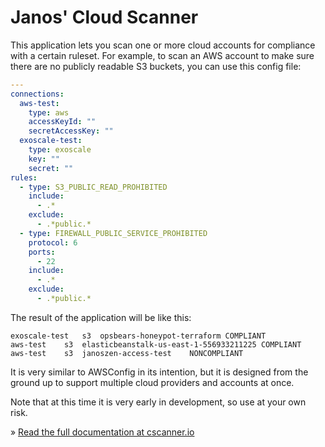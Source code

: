 # Janos' Cloud Scanner

This application lets you scan one or more cloud accounts for compliance with a certain ruleset. For example, to scan
an AWS account to make sure there are no publicly readable S3 buckets, you can use this config file:

```yaml
---
connections:
  aws-test:
    type: aws
    accessKeyId: ""
    secretAccessKey: ""
  exoscale-test:
    type: exoscale
    key: ""
    secret: ""
rules:
  - type: S3_PUBLIC_READ_PROHIBITED
    include:
      - .*
    exclude:
      - .*public.*
  - type: FIREWALL_PUBLIC_SERVICE_PROHIBITED
    protocol: 6
    ports:
      - 22
    include:
      - .*
    exclude:
      - .*public.*
```

The result of the application will be like this:

```
exoscale-test	s3	opsbears-honeypot-terraform	COMPLIANT
aws-test	s3	elasticbeanstalk-us-east-1-556933211225	COMPLIANT
aws-test	s3	janoszen-access-test	NONCOMPLIANT
```

It is very similar to AWSConfig in its intention, but it is designed from the ground up to support multiple cloud
providers and accounts at once.

Note that at this time it is very early in development, so use at your own risk.

» [Read the full documentation at cscanner.io](https://cscanner.io)
